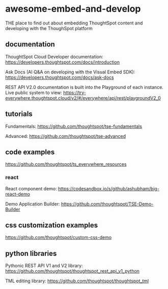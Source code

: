 # awesome-embed-and-develop
THE place to find out about embedding ThoughtSpot content and developing with the ThoughSpot platform

## documentation
ThoughtSpot Cloud Developer documentation: https://developers.thoughtspot.com/docs/introduction

Ask Docs (AI Q&A on developing with the Visual Embed SDK): https://developers.thoughtspot.com/docs/ask-docs

REST API V2.0 documentation is built into the Playground of each instance. Live public system to view: https://try-everywhere.thoughtspot.cloud/v2/#/everywhere/api/rest/playgroundV2_0

## tutorials
Fundamentals: https://github.com/thoughtspot/tse-fundamentals

Advanced: https://github.com/thoughtspot/tse-advanced

## code examples
https://github.com/thoughtspot/ts_everywhere_resources

### react
React component demo: https://codesandbox.io/s/github/ashubham/big-react-demo

Demo Application Builder: https://github.com/thoughtspot/TSE-Demo-Builder

## css customization examples
https://github.com/thoughtspot/custom-css-demo

## python libraries

Pythonic REST API V1 and V2 library: https://github.com/thoughtspot/thoughtspot_rest_api_v1_python

TML editing library: https://github.com/thoughtspot/thoughtspot_tml
